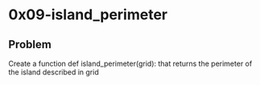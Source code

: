# 0x09-island_perimeter

## Problem

Create a function def island_perimeter(grid): that returns the perimeter of the island described in grid
